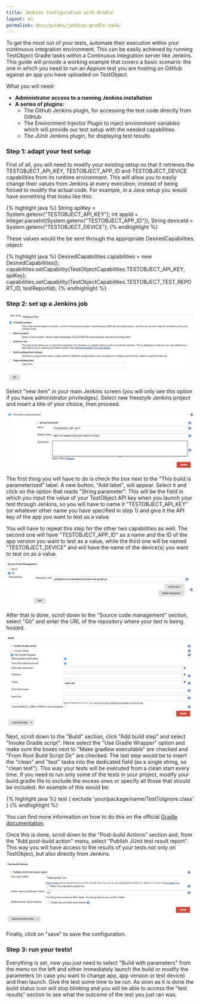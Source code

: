 ```yaml
---
title: Jenkins Configuration with Gradle
layout: en
permalink: docs/guides/jenkins-gradle-task/
---
```


To get the most out of your tests, automate their execution within your continuous integration environment. This can be easily achieved by running TestObject Gradle tasks within a Continuous Integration server like Jenkins. This guide will provide a working example that covers a basic scenario: the one in which you need to run an Appium test you are hosting on GitHub against an app you have uploaded on TestObject.

What you will need:

+ <strong>Administrator access to a running Jenkins installation</strong>
+ <strong>A series of plugins:</strong>
    * The Github Jenkins plugin, for accessing the test code directly from GitHub
    * The Environment Injector Plugin to inject environment variables which will provide our test setup with the needed capabilities
    * The JUnit Jenkins plugin, for displaying test results

<h3 id="step1">Step 1: adapt your test setup</h3>

First of all, you will need to modify your existing setup so that it retrieves the TESTOBJECT_API_KEY, TESTOBJECT_APP_ID and TESTOBJECT_DEVICE capabilities from its runtime environment. This will allow you to easily change their values from Jenkins at every execution, instead of being forced to modify the actual code. For example, in a Java setup you would have something that looks like this:

{% highlight java %}
    String apiKey = System.getenv("TESTOBJECT_API_KEY");
    int appId = Integer.parseInt(System.getenv("TESTOBJECT_APP_ID"));
    String deviceId = System.getenv("TESTOBJECT_DEVICE");
{% endhighlight %}

These values would the be sent through the appropriate DesiredCapabilities object:

{% highlight java %}
    DesiredCapabilities capabilities = new DesiredCapabilities();
    capabilities.setCapability(TestObjectCapabilities.TESTOBJECT_API_KEY, apiKey);                                             
    capabilities.setCapability(TestObjectCapabilities.TESTOBJECT_TEST_REPORT_ID, testReportId); 
{% endhighlight %}

<h3 id="step2">Step 2: set up a Jenkins job</h3>

![Job creation](/img/guides/jenkins_gradle/screenshot1.png)

Select "new item" in your main Jenkins screen (you will only see this option if you have administrator priviledges).
Select new freestyle Jenkins project and insert a title of your choice, then proceed.

![Defining parameters](/img/guides/jenkins_gradle/screenshot2.png)

The first thing you will have to do is check the box next to the "This build is parameterized" label. A new button, "Add label", will appear. Select it and click on the option that reads "String parameter". This will be the field in which you input the value of your TestObject API key when you launch your test through Jenkins, so you will have to name it "TESTOBJECT_API_KEY" (or whatever other name you have specified in step 1) and give it the API key of the app you want to test as a value.

You will have to repeat this step for the other two capabilities as well. The second one will have "TESTOBJECT_APP_ID" as a name and the ID of the app version you want to test as a value, while the third one will be named "TESTOBJECT_DEVICE" and will have the name of the device(s) you want to test on as a value.

![Defining repository](/img/guides/jenkins_gradle/screenshot3.png)

After that is done, scroll down to the "Source code management" section, select "Git" and enter the URL of the repository where your test is being hosted.

![Defining build](/img/guides/jenkins_gradle/screenshot4.png)

Next, scroll down to the "Build" section, click "Add build step" and select "Invoke Gradle script". Here select the "Use Gradle Wrapper" option and make sure the boxes next to "Make gradlew executable" are checked and "From Root Build Script Dir" are checked. The last step would be to insert the "clean" and "test" tasks into the dedicated field (as a single string, so "clean test"). This way your tests will be executed from a clean start every time. If you need to run only some of the tests in your project, modify your build.gradle file to exclude the excess ones or specify all those that should be included.
An example of this would be:

{% highlight java %}
test {
    exclude 'your/package/name/TestToIgnore.class'
}
{% endhighlight %}

You can find more information on how to do this on the official [Gradle documentation](https://docs.gradle.org/current/dsl/org.gradle.api.tasks.testing.Test.html).

Once this is done, scroll down to the "Post-build Actions" section and, from the "Add post-build action" menu, select "Publish JUnit test result report". This way you will have access to the results of your tests not only on TestObject, but also directly from Jenkins.

![Defining post-build](/img/guides/jenkins_gradle/screenshot5.png)

Finally, click on "save" to save the configuration.

<h3 id="step3">Step 3: run your tests!</h3>

Everything is set, now you just need to select "Build with parameters" from the menu on the left and either immediately launch the build or modify the parameters (in case you want to change app, app version or test device) and then launch. Give the test some time to be run. As soon as it is done the build status icon will stop blinking and you will be able to access the "test results" section to see what the outcome of the test you just ran was.